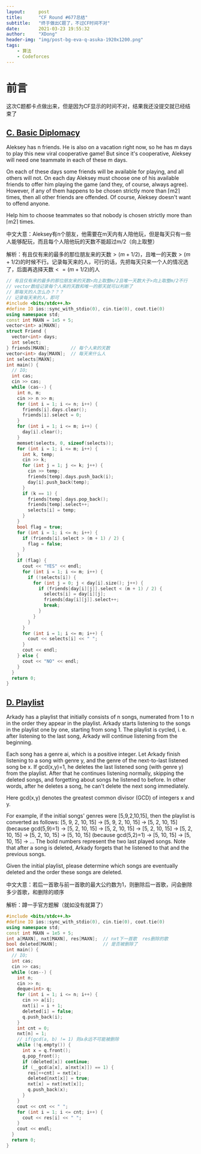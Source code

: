 ```yaml
---
layout:     post
title:      "CF Round #677总结"
subtitle:   "终于做出C题了，不过CF时间不对"
date:       2021-03-23 19:55:32
author:     "XDong"
header-img: "img/post-bg-eva-q-asuka-1920x1200.png"
tags:
    - 算法
    - Codeforces
---
```



# 前言

这次C题都卡点做出来，但是因为CF显示的时间不对，结果我还没提交就已经结束了

## [C. Basic Diplomacy](https://codeforces.com/contest/1484/problem/C)

Aleksey has n friends. He is also on a vacation right now, so he has m days to play this new viral cooperative game! But since it's cooperative, Aleksey will need one teammate in each of these m days.

On each of these days some friends will be available for playing, and all others will not. On each day Aleksey must choose one of his available friends to offer him playing the game (and they, of course, always agree). However, if any of them happens to be chosen strictly more than ⌈m2⌉ times, then all other friends are offended. Of course, Aleksey doesn't want to offend anyone.

Help him to choose teammates so that nobody is chosen strictly more than ⌈m2⌉ times.

中文大意：Aleksey有n个朋友，他需要在m天内有人陪他玩，但是每天只有一些人能够配玩，而且每个人陪他玩的天数不能超过m/2（向上取整）

解析：有且仅有来的最多的那位朋友来的天数$>(m+1/2)$，且唯一的天数$>(m+1/2)$的时候不行。记录每天来的人，可行的话，先把每天只来一个人的情况选了，后面再选择天数$<=(m+1/2)$的人

```cpp
// 有且仅有来的最多的那位朋友来的天数>向上取整m/2且唯一天数大于>向上取整m/2不行
// vector数组记录每个人来的天数和唯一的那天就可以判断了
// 那每天的人怎么办？？？
// 记录每天来的人，即可
#include <bits/stdc++.h>
#define IO ios::sync_with_stdio(0), cin.tie(0), cout.tie(0)
using namespace std;
const int MAXN = 1e5 + 5;
vector<int> a[MAXN];
struct Friend {
  vector<int> days;
  int select;
} friends[MAXN];        // 每个人来的天数
vector<int> day[MAXN];  // 每天来什么人
int selects[MAXN];
int main() {
  // IO;
  int cas;
  cin >> cas;
  while (cas--) {
    int n, m;
    cin >> n >> m;
    for (int i = 1; i <= n; i++) {
      friends[i].days.clear();
      friends[i].select = 0;
    }
    for (int i = 1; i <= m; i++) {
      day[i].clear();
    }
    memset(selects, 0, sizeof(selects));
    for (int i = 1; i <= m; i++) {
      int k, temp;
      cin >> k;
      for (int j = 1; j <= k; j++) {
        cin >> temp;
        friends[temp].days.push_back(i);
        day[i].push_back(temp);
      }
      if (k == 1) {
        friends[temp].days.pop_back();
        friends[temp].select++;
        selects[i] = temp;
      }
    }
    bool flag = true;
    for (int i = 1; i <= n; i++) {
      if (friends[i].select > (m + 1) / 2) {
        flag = false;
      }
    }
    if (flag) {
      cout << "YES" << endl;
      for (int i = 1; i <= m; i++) {
        if (!selects[i]) {
          for (int j = 0; j < day[i].size(); j++) {
            if (friends[day[i][j]].select < (m + 1) / 2) {
              selects[i] = day[i][j];
              friends[day[i][j]].select++;
              break;
            }
          }
        }
      }
      for (int i = 1; i <= m; i++) {
        cout << selects[i] << " ";
      }
      cout << endl;
    } else {
      cout << "NO" << endl;
    }
  }
  return 0;
}
```

## [D. Playlist](https://codeforces.com/contest/1484/problem/D)

Arkady has a playlist that initially consists of n songs, numerated from 1 to n in the order they appear in the playlist. Arkady starts listening to the songs in the playlist one by one, starting from song 1. The playlist is cycled, i. e. after listening to the last song, Arkady will continue listening from the beginning.

Each song has a genre ai, which is a positive integer. Let Arkady finish listening to a song with genre y, and the genre of the next-to-last listened song be x. If gcd(x,y)=1, he deletes the last listened song (with genre y) from the playlist. After that he continues listening normally, skipping the deleted songs, and forgetting about songs he listened to before. In other words, after he deletes a song, he can't delete the next song immediately.

Here gcd(x,y) denotes the greatest common divisor (GCD) of integers x and y.

For example, if the initial songs' genres were [5,9,2,10,15], then the playlist is converted as follows: [5, 9, 2, 10, 15] → [5, 9, 2, 10, 15] → [5, 2, 10, 15] (because gcd(5,9)=1) → [5, 2, 10, 15] → [5, 2, 10, 15] → [5, 2, 10, 15] → [5, 2, 10, 15] → [5, 2, 10, 15] → [5, 10, 15] (because gcd(5,2)=1) → [5, 10, 15] → [5, 10, 15] → ... The bold numbers represent the two last played songs. Note that after a song is deleted, Arkady forgets that he listened to that and the previous songs.

Given the initial playlist, please determine which songs are eventually deleted and the order these songs are deleted.

中文大意：若后一首歌与前一首歌的最大公约数为1，则删除后一首歌，问会删除多少首歌，和删除的顺序

解析：蹲一手官方题解（就如没有就算了）

```cpp
#include <bits/stdc++.h>
#define IO ios::sync_with_stdio(0), cin.tie(0), cout.tie(0)
using namespace std;
const int MAXN = 1e5 + 5;
int a[MAXN], nxt[MAXN], res[MAXN];  // nxt下一首歌  res删除的歌
bool deleted[MAXN];                 // 是否被删除了
int main() {
  // IO;
  int cas;
  cin >> cas;
  while (cas--) {
    int n;
    cin >> n;
    deque<int> q;
    for (int i = 1; i <= n; i++) {
      cin >> a[i];
      nxt[i] = i + 1;
      deleted[i] = false;
      q.push_back(i);
    }
    int cnt = 0;
    nxt[n] = 1;
    // if(gcd(a, b) != 1) 则a永远不可能被删除
    while (!q.empty()) {
      int x = q.front();
      q.pop_front();
      if (deleted[x]) continue;
      if (__gcd(a[x], a[nxt[x]]) == 1) {
        res[++cnt] = nxt[x];
        deleted[nxt[x]] = true;
        nxt[x] = nxt[nxt[x]];
        q.push_back(x);
      }
    }
    cout << cnt << " ";
    for (int i = 1; i <= cnt; i++) {
      cout << res[i] << " ";
    }
    cout << endl;
  }
  return 0;
}
```
